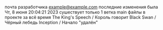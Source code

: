 почта разработчика <example@example.com>
последние изменения была Чт, 8 июня 20:04:21 2023
сушествует только 1 ветка main
файлы в проекте за всё время 
The King's Speech / Король говорит
Black Swan / Чёрный лебедь
Inception / Начало  "удалён"
